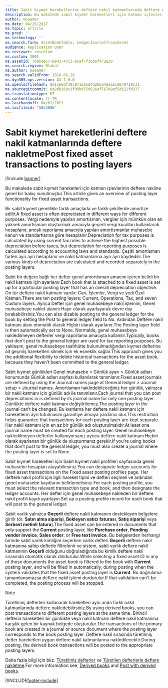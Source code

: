 ```yaml
---
title: Sabit kıymet hareketlerini deftere nakil katmanlarında deftere nakletme
description: Bu makalede sabit kıymet hareketleri için katman işlevlerinin deftere nakline genel bir bakış sunulmuştur.
author: moaamer
ms.date: 04/25/2017
ms.topic: article
ms.prod: ''
ms.technology: ''
ms.search.form: AssetBookTable, LedgerJournalTransAsset
audience: Application User
ms.reviewer: roschlom
ms.custom: 3001
ms.assetid: 7dabde57-0843-47c3-85ef-f36b6f472e30
ms.search.region: Global
ms.author: moaamer
ms.search.validFrom: 2016-02-28
ms.dyn365.ops.version: AX 7.0.0
ms.openlocfilehash: 0d1c66df39c9712a5d4d26ba4eaa1ce079719c31
ms.sourcegitcommit: 0e8db169c3f90bd750826af76709ef5d621fd377
ms.translationtype: HT
ms.contentlocale: tr-TR
ms.lasthandoff: 04/01/2021
ms.locfileid: "5833006"
---
```

# <a name="post-fixed-asset-transactions-to-posting-layers"></a><span data-ttu-id="91c81-103">Sabit kıymet hareketlerini deftere nakil katmanlarında deftere nakletme</span><span class="sxs-lookup"><span data-stu-id="91c81-103">Post fixed asset transactions to posting layers</span></span>

[!include [banner](../includes/banner.md)]

<span data-ttu-id="91c81-104">Bu makalede sabit kıymet hareketleri için katman işlevlerinin deftere nakline genel bir bakış sunulmuştur.</span><span class="sxs-lookup"><span data-stu-id="91c81-104">This article gives an overview of posting layer functionality for fixed asset transactions.</span></span>

<span data-ttu-id="91c81-105">Bir sabit kıymet genellikle farklı amaçlarla ve farklı şekillerde amortize edilir.</span><span class="sxs-lookup"><span data-stu-id="91c81-105">A fixed asset is often depreciated in different ways for different purposes.</span></span> <span data-ttu-id="91c81-106">Vergi nedeniyle yapılan amortisman, vergiler için mümkün olan en yüksek amortismanı oluşturmak amacıyla geçerli vergi kuralları kullanılarak hesaplanır, ancak raporlama amacıyla yapılan amortismanlar muhasebe kanun ve standartlarına göre hesaplanır.</span><span class="sxs-lookup"><span data-stu-id="91c81-106">Depreciation for tax purposes is calculated by using current tax rules to achieve the highest possible depreciation before taxes, but depreciation for reporting purposes is calculated according to accounting laws and standards.</span></span> <span data-ttu-id="91c81-107">Çeşitli amortisman türleri ayrı ayrı hesaplanır ve nakil katmanlarına ayrı ayrı kaydedilir.</span><span class="sxs-lookup"><span data-stu-id="91c81-107">The various kinds of depreciation are calculated and recorded separately in the posting layers.</span></span>

<span data-ttu-id="91c81-108">Sabit bir değere bağlı her defter genel amortisman amacını içeren belirli bir nakil katmanı için ayarlanır.</span><span class="sxs-lookup"><span data-stu-id="91c81-108">Each book that is attached to a fixed asset is set up for a particular posting layer that has an overall depreciation objective.</span></span> <span data-ttu-id="91c81-109">On tür deftere nakil katmanı vardır: Cari, İşlemler, Vergi ve yedi Özel Katman.</span><span class="sxs-lookup"><span data-stu-id="91c81-109">There are ten posting layers: Current, Operations, Tax, and seven Custom layers.</span></span> <span data-ttu-id="91c81-110">Ayrıca Defter için genel muhasebeye nakil işlemini, Genel muhasebeye naklet alanını Hayır olarak ayarlayarak devre dışı bırakabilirsiniz.</span><span class="sxs-lookup"><span data-stu-id="91c81-110">You can also disable posting to the general ledger for the book by setting the Post to general ledger field to No.</span></span> <span data-ttu-id="91c81-111">Ardından Deftere nakil katmanı alanı otomatik olarak Hiçbiri olarak ayarlanır.</span><span class="sxs-lookup"><span data-stu-id="91c81-111">The Posting layer field is then automatically set to None.</span></span> <span data-ttu-id="91c81-112">Normalde, genel muhasebeye nakledilmeyen defterler vergi raporlama amacıyla kullanılır.</span><span class="sxs-lookup"><span data-stu-id="91c81-112">Typically, books that don’t post to the general ledger are used for tax reporting purposes.</span></span> <span data-ttu-id="91c81-113">Bu yaklaşım, genel muhasebeye taahhütte bulunulmadığından kıymet defterine ait geçmiş hareketleri silmek için ek esneklik sağlar.</span><span class="sxs-lookup"><span data-stu-id="91c81-113">This approach gives you the additional flexibility to delete historical transactions for the asset book, because they haven’t been committed to the general ledger.</span></span>

<span data-ttu-id="91c81-114">Sabit kıymet günlükleri Genel muhasebe > Günlük ayarı > Günlük adları konumunda Günlük adları sayfası kullanılarak tanımlanır.</span><span class="sxs-lookup"><span data-stu-id="91c81-114">Fixed asset journals are defined by using the Journal names page at General ledger > Journal setup > Journal names.</span></span> <span data-ttu-id="91c81-115">Amortisman nakledebileceğiniz her günlük, yalnızca bir nakil katmanı için günlük adı ile tanımlanır.</span><span class="sxs-lookup"><span data-stu-id="91c81-115">Each journal that you can post depreciations in is defined by its journal name for only one posting layer.</span></span> <span data-ttu-id="91c81-116">Günlükte deftere nakil katmanı değiştirilemez.</span><span class="sxs-lookup"><span data-stu-id="91c81-116">The posting layer in the journal can’t be changed.</span></span> <span data-ttu-id="91c81-117">Bu kısıtlama her deftere nakil katmanı için hareketlerin ayrı tutulmasını garantiye almaya yardımcı olur.</span><span class="sxs-lookup"><span data-stu-id="91c81-117">This restriction helps guarantee that transactions for each posting layer are kept separate.</span></span> <span data-ttu-id="91c81-118">Her nakil katmanı için en az bir günlük adı oluşturulmalıdır.</span><span class="sxs-lookup"><span data-stu-id="91c81-118">At least one journal name must be created for each posting layer.</span></span> <span data-ttu-id="91c81-119">Genel muhasebeye nakledilmeyen defterler kullanıyorsanız ayrıca deftere nakil katmanı Hiçbiri olarak ayarlanan bir günlük de oluşturmanız gerekir.</span><span class="sxs-lookup"><span data-stu-id="91c81-119">If you’re using books that don’t post to the general ledger, you must also create a journal where the posting layer is set to None.</span></span>

<span data-ttu-id="91c81-120">Sabit kıymet hareketleri için Sabit kıymet nakil profilleri sayfasında genel muhasebe hesapları atayabilirsiniz.</span><span class="sxs-lookup"><span data-stu-id="91c81-120">You can designate ledger accounts for fixed asset transactions on the Fixed asset posting profiles page.</span></span> <span data-ttu-id="91c81-121">Her deftere nakil profili için ilgili hareket tipini ve defteri seçmeli ve ardından genel muhasebe kayıtlarını belirlemelisiniz.</span><span class="sxs-lookup"><span data-stu-id="91c81-121">For each posting profile, you must select the relevant transaction type and book, and then designate the ledger accounts.</span></span> <span data-ttu-id="91c81-122">Her defter için genel muhasebeye nakleden bir deftere nakil profili kaydı ayarlayın.</span><span class="sxs-lookup"><span data-stu-id="91c81-122">Set up a posting profile record for each book that will post to the general ledger.</span></span>

<span data-ttu-id="91c81-123">Sabit varlık yalnızca **Geçerli** deftere nakit katmanını destekleyen belgelere girilir (ör. **Satın alma siparişi**, **Bekleyen satıcı faturası**, **Satış siparişi** veya **Serbest metinli fatura**).</span><span class="sxs-lookup"><span data-stu-id="91c81-123">The fixed asset can be entered in documents that only support the **Current** posting layer, like **Purchase order**, **Pending vendor invoice**, **Sales order**, or **Free text invoice**.</span></span> <span data-ttu-id="91c81-124">Bu belgelerden herhangi birinde sabit varlık kimliğini seçerken varlık defteri **Geçerli** deftere nakil katmanına sahip defterle filtrelenir ve sistem, sabit varlık deftere nakil katmanının **Geçerli** olduğunu doğruladığında bu kimlik deftere nakil sırasında otomatik olarak doldurulur.</span><span class="sxs-lookup"><span data-stu-id="91c81-124">While selecting a fixed asset ID in any of those documents the asset book is filtered to the book with **Current** posting layer, and will be filled in automatically, during posting when the system validates that the fixed asset posting layer is **Current**.</span></span> <span data-ttu-id="91c81-125">Bu doğrulama tamamlanamazsa deftere nakil işlemi durdurulur.</span><span class="sxs-lookup"><span data-stu-id="91c81-125">If that validation can't be completed, the posting process will be stopped.</span></span> 

> [!NOTE] 
> <span data-ttu-id="91c81-126">Türetilmiş defterleri kullanarak hareketleri aynı anda farklı nakil katmanlarında deftere nakledebilirsiniz.</span><span class="sxs-lookup"><span data-stu-id="91c81-126">By using derived books, you can post transactions to different posting layers at the same time.</span></span> <span data-ttu-id="91c81-127">Birincil defterin hareketleri bir günlükte veya nakil katmanı deftere nakil katmanına karşılık gelen bir kaynak belgede oluşturulur.</span><span class="sxs-lookup"><span data-stu-id="91c81-127">The transactions of the primary book are created in a journal or source document where the posting layer corresponds to the book posting layer.</span></span> <span data-ttu-id="91c81-128">Deftere nakil sırasında türetilmiş defter hareketleri uygun deftere nakil katmanlarına nakledilecektir.</span><span class="sxs-lookup"><span data-stu-id="91c81-128">During posting, the derived book transactions will be posted to the appropriate posting layers.</span></span> 


<span data-ttu-id="91c81-129">Daha fazla bilgi için bkz. [Türetilmiş defterler](derived-books.md) ve [Türetilen defterlerle deftere nakletme](post-derived-value-models.md).</span><span class="sxs-lookup"><span data-stu-id="91c81-129">For more information see, [Derived books](derived-books.md) and [Post with derived books](post-derived-value-models.md).</span></span>





[!INCLUDE[footer-include](../../includes/footer-banner.md)]